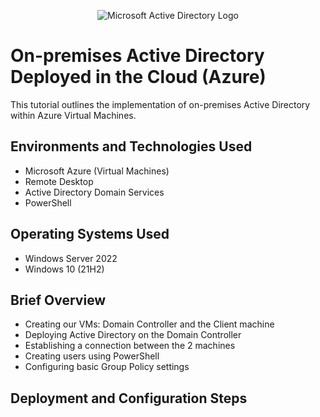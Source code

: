 <p align="center">
<img src="https://i.imgur.com/pU5A58S.png" alt="Microsoft Active Directory Logo"/>
</p>

<h1>On-premises Active Directory Deployed in the Cloud (Azure)</h1>
This tutorial outlines the implementation of on-premises Active Directory within Azure Virtual Machines.<br />

<h2>Environments and Technologies Used</h2>

- Microsoft Azure (Virtual Machines)
- Remote Desktop
- Active Directory Domain Services
- PowerShell

<h2>Operating Systems Used </h2>

- Windows Server 2022
- Windows 10 (21H2)

<h2>Brief Overview</h2>

- Creating our VMs: Domain Controller and the Client machine
- Deploying Active Directory on the Domain Controller
- Establishing a connection between the 2 machines
- Creating users using PowerShell
- Configuring basic Group Policy settings

<h2>Deployment and Configuration Steps</h2>



